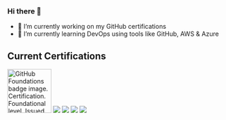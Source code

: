 ### Hi there 👋

- 🔭 I’m currently working on my GitHub certifications
- 🌱 I’m currently learning DevOps using tools like GitHub, AWS & Azure

<!--
**mrchrisdray/mrchrisdray** is a ✨ _special_ ✨ repository because its `README.md` (this file) appears on your GitHub profile.
Here are some ideas to get you started:
- 🔭 I’m currently working on ...
- 🌱 I’m currently learning ...
- 👯 I’m looking to collaborate on ...
- 🤔 I’m looking for help with ...
- 💬 Ask me about ...
- 📫 How to reach me: ...
- 😄 Pronouns: ...
- ⚡ Fun fact: ...
-->
## Current Certifications
[<img src="https://images.credly.com/size/100x100/images/024d0122-724d-4c5a-bd83-cfe3c4b7a073/image.png" alt="GitHub Foundations badge image. Certification. Foundational level. Issued by GitHub" width="100" height="100">](https://www.credly.com/badges/931b4cac-74a0-4424-8120-692ce8eab9bd/public_url)
[<img src="https://images.credly.com/size/100x100/images/2784d0d8-327c-406f-971e-9f0e15097003/image.png">](https://www.credly.com/badges/8b88e5d0-0c7e-4814-950a-203d81cc736c/public_url)
[<img src="https://images.credly.com/size/100x100/images/be8fcaeb-c769-4858-b567-ffaaa73ce8cf/image.png">](https://www.credly.com/badges/2b6ffb9f-578c-415c-8527-23964870aa0a/public_url)
[<img src="https://images.credly.com/size/100x100/images/cfaa6dbf-1fd1-467e-b9a9-da2d1f556160/Oracle-Certification-badge_OC-Professional600X600.png">](https://www.credly.com/badges/77a93915-77c3-4cf7-8c2d-f58012139c79/public_url)
[<img src="https://images.credly.com/size/100x100/images/8864382b-b698-4468-a4fe-a9c8d6e2b402/06_Oracle_PL_SQL_Developer_Associate__1_.png">](https://www.credly.com/badges/aa1f2710-0b92-4b84-8e26-ebd72b60a7e3/public_url)

